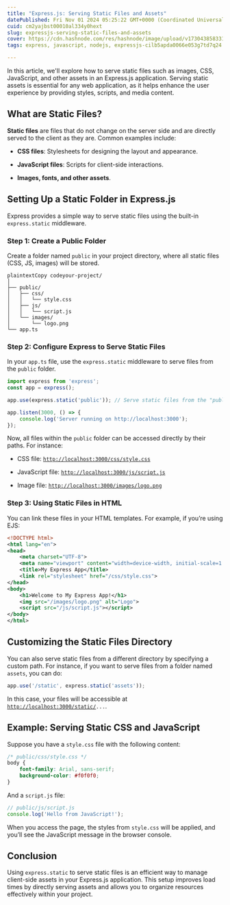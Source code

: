 ```yaml
---
title: "Express.js: Serving Static Files and Assets"
datePublished: Fri Nov 01 2024 05:25:22 GMT+0000 (Coordinated Universal Time)
cuid: cm2yajbst00010al334y0hext
slug: expressjs-serving-static-files-and-assets
cover: https://cdn.hashnode.com/res/hashnode/image/upload/v1730438583318/b4d7ff2c-a490-4d3a-a222-c8a15082a5e0.webp
tags: express, javascript, nodejs, expressjs-cilb5apda0066e053g7td7q24

---
```


In this article, we'll explore how to serve static files such as images, CSS, JavaScript, and other assets in an Express.js application. Serving static assets is essential for any web application, as it helps enhance the user experience by providing styles, scripts, and media content.

## What are Static Files?

**Static files** are files that do not change on the server side and are directly served to the client as they are. Common examples include:

* **CSS files**: Stylesheets for designing the layout and appearance.
    
* **JavaScript files**: Scripts for client-side interactions.
    
* **Images, fonts, and other assets**.
    

## Setting Up a Static Folder in Express.js

Express provides a simple way to serve static files using the built-in `express.static` middleware.

### Step 1: Create a Public Folder

Create a folder named `public` in your project directory, where all static files (CSS, JS, images) will be stored.

```plaintext
plaintextCopy codeyour-project/
│
├── public/
│   ├── css/
│   │   └── style.css
│   ├── js/
│   │   └── script.js
│   └── images/
│       └── logo.png
└── app.ts
```

### Step 2: Configure Express to Serve Static Files

In your `app.ts` file, use the `express.static` middleware to serve files from the `public` folder.

```typescript
import express from 'express';
const app = express();

app.use(express.static('public')); // Serve static files from the "public" folder

app.listen(3000, () => {
    console.log('Server running on http://localhost:3000');
});
```

Now, all files within the `public` folder can be accessed directly by their paths. For instance:

* CSS file: [`http://localhost:3000/css/style.css`](http://localhost:3000/css/style.css)
    
* JavaScript file: [`http://localhost:3000/js/script.js`](http://localhost:3000/js/script.js)
    
* Image file: [`http://localhost:3000/images/logo.png`](http://localhost:3000/images/logo.png)
    

### Step 3: Using Static Files in HTML

You can link these files in your HTML templates. For example, if you’re using EJS:

```xml
<!DOCTYPE html>
<html lang="en">
<head>
    <meta charset="UTF-8">
    <meta name="viewport" content="width=device-width, initial-scale=1.0">
    <title>My Express App</title>
    <link rel="stylesheet" href="/css/style.css">
</head>
<body>
    <h1>Welcome to My Express App!</h1>
    <img src="/images/logo.png" alt="Logo">
    <script src="/js/script.js"></script>
</body>
</html>
```

## Customizing the Static Files Directory

You can also serve static files from a different directory by specifying a custom path. For instance, if you want to serve files from a folder named `assets`, you can do:

```typescript
app.use('/static', express.static('assets'));
```

In this case, your files will be accessible at [`http://localhost:3000/static/`](http://localhost:3000/static/)`...`.

## Example: Serving Static CSS and JavaScript

Suppose you have a `style.css` file with the following content:

```css
/* public/css/style.css */
body {
    font-family: Arial, sans-serif;
    background-color: #f0f0f0;
}
```

And a `script.js` file:

```typescript
// public/js/script.js
console.log('Hello from JavaScript!');
```

When you access the page, the styles from `style.css` will be applied, and you’ll see the JavaScript message in the browser console.

## Conclusion

Using `express.static` to serve static files is an efficient way to manage client-side assets in your Express.js application. This setup improves load times by directly serving assets and allows you to organize resources effectively within your project.